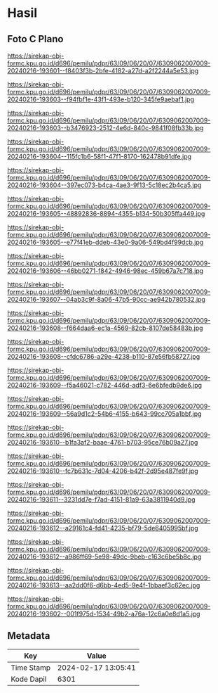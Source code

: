 # Hasil

## Foto C Plano

https://sirekap-obj-formc.kpu.go.id/d696/pemilu/pdpr/63/09/06/20/07/6309062007009-20240216-193601--f8403f3b-2bfe-4182-a27d-a2f2244a5e53.jpg

https://sirekap-obj-formc.kpu.go.id/d696/pemilu/pdpr/63/09/06/20/07/6309062007009-20240216-193603--f94fbf1e-43f1-493e-b120-345fe9aebaf1.jpg

https://sirekap-obj-formc.kpu.go.id/d696/pemilu/pdpr/63/09/06/20/07/6309062007009-20240216-193603--b3476923-2512-4e6d-840c-9841f08fb33b.jpg

https://sirekap-obj-formc.kpu.go.id/d696/pemilu/pdpr/63/09/06/20/07/6309062007009-20240216-193604--115fc1b6-58f1-47f1-8170-162478b91dfe.jpg

https://sirekap-obj-formc.kpu.go.id/d696/pemilu/pdpr/63/09/06/20/07/6309062007009-20240216-193604--397ec073-b4ca-4ae3-9f13-5c18ec2b4ca5.jpg

https://sirekap-obj-formc.kpu.go.id/d696/pemilu/pdpr/63/09/06/20/07/6309062007009-20240216-193605--48892836-8894-4355-b134-50b305ffa449.jpg

https://sirekap-obj-formc.kpu.go.id/d696/pemilu/pdpr/63/09/06/20/07/6309062007009-20240216-193605--e77f41eb-ddeb-43e0-9a06-549bd4f99dcb.jpg

https://sirekap-obj-formc.kpu.go.id/d696/pemilu/pdpr/63/09/06/20/07/6309062007009-20240216-193606--46bb0271-f842-4946-98ec-459b67a7c718.jpg

https://sirekap-obj-formc.kpu.go.id/d696/pemilu/pdpr/63/09/06/20/07/6309062007009-20240216-193607--04ab3c9f-8a06-47b5-90cc-ae942b780532.jpg

https://sirekap-obj-formc.kpu.go.id/d696/pemilu/pdpr/63/09/06/20/07/6309062007009-20240216-193608--f664daa6-ec1a-4569-82cb-8107de58483b.jpg

https://sirekap-obj-formc.kpu.go.id/d696/pemilu/pdpr/63/09/06/20/07/6309062007009-20240216-193608--cfdc6786-a29e-4238-b110-87e56fb58727.jpg

https://sirekap-obj-formc.kpu.go.id/d696/pemilu/pdpr/63/09/06/20/07/6309062007009-20240216-193609--f5a46021-c782-446d-adf3-6e6bfedb9de6.jpg

https://sirekap-obj-formc.kpu.go.id/d696/pemilu/pdpr/63/09/06/20/07/6309062007009-20240216-193609--56a9d1c2-54b6-4155-b643-99cc705a1bbf.jpg

https://sirekap-obj-formc.kpu.go.id/d696/pemilu/pdpr/63/09/06/20/07/6309062007009-20240216-193610--b1fa3af2-baae-4761-b703-95ce76b09a27.jpg

https://sirekap-obj-formc.kpu.go.id/d696/pemilu/pdpr/63/09/06/20/07/6309062007009-20240216-193610--fc7b631c-7d04-4206-b42f-2d95e487fe9f.jpg

https://sirekap-obj-formc.kpu.go.id/d696/pemilu/pdpr/63/09/06/20/07/6309062007009-20240216-193611--3231dd7e-f7ad-4151-81a9-63a3811940d9.jpg

https://sirekap-obj-formc.kpu.go.id/d696/pemilu/pdpr/63/09/06/20/07/6309062007009-20240216-193612--a29161c4-fd41-4235-bf79-5de6405995bf.jpg

https://sirekap-obj-formc.kpu.go.id/d696/pemilu/pdpr/63/09/06/20/07/6309062007009-20240216-193612--a986ff69-5e98-49dc-9beb-c163c6be5b8c.jpg

https://sirekap-obj-formc.kpu.go.id/d696/pemilu/pdpr/63/09/06/20/07/6309062007009-20240216-193613--aa2dd0f6-d6bb-4ed5-9e4f-1bbaef3c62ec.jpg

https://sirekap-obj-formc.kpu.go.id/d696/pemilu/pdpr/63/09/06/20/07/6309062007009-20240216-193602--001f975d-1534-49b2-a76a-12c6a0e8d1a5.jpg


## Metadata

| Key        | Value               |
| ---------- | ------------------- |
| Time Stamp | 2024-02-17 13:05:41 |
| Kode Dapil | 6301                |



